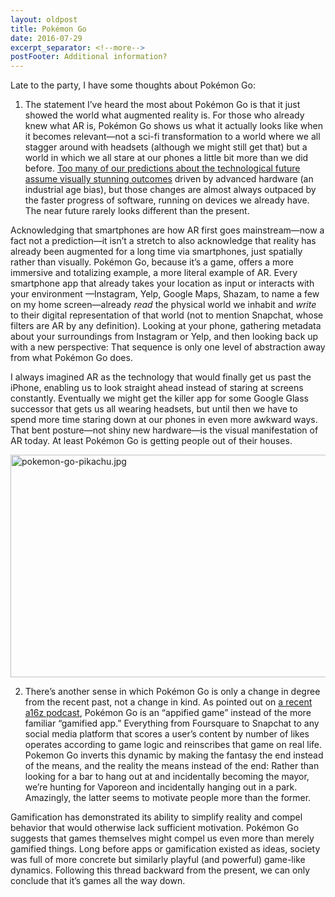 ```yaml
---
layout: oldpost
title: Pokémon Go
date: 2016-07-29
excerpt_separator: <!--more-->
postFooter: Additional information?
---
```


Late to the party, I have some thoughts about Pokémon Go:

1. The statement I’ve heard the most about Pokémon Go is that it just showed the world what augmented reality is. For those who already knew what AR is, Pokémon Go shows us what it actually looks like when it becomes relevant—not a sci-fi transformation to a world where we all stagger around with headsets (although we might still get that) but a world in which we all stare at our phones a little bit more than we did before. <a href="https://kneelingbus.wordpress.com/2016/01/07/narratives-of-the-invisible/">Too many of our predictions about the technological future assume visually stunning outcomes</a> driven by advanced hardware (an industrial age bias), but those changes are almost always outpaced by the faster progress of software, running on devices we already have. The near future rarely looks different than the present.

Acknowledging that smartphones are how AR first goes mainstream—now a fact not a prediction—it isn’t a stretch to also acknowledge that reality has already been augmented for a long time via smartphones, just spatially rather than visually. Pokémon Go, because it’s a game, offers a more immersive and totalizing example, a more literal example of AR. Every smartphone app that already takes your location as input or interacts with your environment —Instagram, Yelp, Google Maps, Shazam, to name a few on my home screen—already <em>read</em> the physical world we inhabit and <em>write </em>to their digital representation of that world (not to mention Snapchat, whose filters are AR by any definition). Looking at your phone, gathering metadata about your surroundings from Instagram or Yelp, and then looking back up with a new perspective: That sequence is only one level of abstraction away from what Pokémon Go does.

I always imagined AR as the technology that would finally get us past the iPhone, enabling us to look straight ahead instead of staring at screens constantly. Eventually we might get the killer app for some Google Glass successor that gets us all wearing headsets, but until then we have to spend more time staring down at our phones in even more awkward ways. That bent posture—not shiny new hardware—is the visual manifestation of AR today. At least Pokémon Go is getting people out of their houses.

<img class=" size-full wp-image-1192 aligncenter" src="https://kneelingbus.files.wordpress.com/2016/07/pokemon-go-pikachu.jpg" alt="pokemon-go-pikachu.jpg" width="600" height="356" />

2. There’s another sense in which Pokémon Go is only a change in degree from the recent past, not a change in kind. As pointed out on <a href="http://a16z.com/2016/07/22/pokemon-go/">a recent a16z podcast</a>, Pokémon Go is an “appified game” instead of the more familiar “gamified app.” Everything from Foursquare to Snapchat to any social media platform that scores a user’s content by number of likes operates according to game logic and reinscribes that game on real life. Pokemon Go inverts this dynamic by making the fantasy the end instead of the means, and the reality the means instead of the end: Rather than looking for a bar to hang out at and incidentally becoming the mayor, we’re hunting for Vaporeon and incidentally hanging out in a park. Amazingly, the latter seems to motivate people more than the former.

Gamification has demonstrated its ability to simplify reality and compel behavior that would otherwise lack sufficient motivation. Pokémon Go suggests that games themselves might compel us even more than merely gamified things. Long before apps or gamification existed as ideas, society was full of more concrete but similarly playful (and powerful) game-like dynamics. Following this thread backward from the present, we can only conclude that it’s games all the way down.